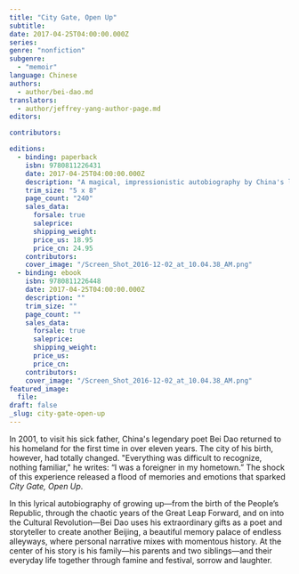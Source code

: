 ```yaml
---
title: "City Gate, Open Up"
subtitle:
date: 2017-04-25T04:00:00.000Z
series:
genre: "nonfiction"
subgenre:
  - "memoir"
language: Chinese
authors:
  - author/bei-dao.md
translators:
  - author/jeffrey-yang-author-page.md
editors:

contributors:

editions:
  - binding: paperback
    isbn: 9780811226431
    date: 2017-04-25T04:00:00.000Z
    description: "A magical, impressionistic autobiography by China's legendary poet Bei Dao "
    trim_size: "5 x 8"
    page_count: "240"
    sales_data:
      forsale: true
      saleprice:
      shipping_weight:
      price_us: 18.95
      price_cn: 24.95
    contributors:
    cover_image: "/Screen_Shot_2016-12-02_at_10.04.38_AM.png"
  - binding: ebook
    isbn: 9780811226448
    date: 2017-04-25T04:00:00.000Z
    description: ""
    trim_size: ""
    page_count: ""
    sales_data:
      forsale: true
      saleprice:
      shipping_weight:
      price_us:
      price_cn:
    contributors:
    cover_image: "/Screen_Shot_2016-12-02_at_10.04.38_AM.png"
featured_image:
  file:
draft: false
_slug: city-gate-open-up
---
```


In 2001, to visit his sick father, China's legendary poet Bei Dao returned to his homeland for the first time in over eleven years. The city of his birth, however, had totally changed. "Everything was difficult to recognize, nothing familiar," he writes: “I was a foreigner in my hometown.” The shock of this experience released a flood of memories and emotions that sparked _City Gate, Open Up_.

In this lyrical autobiography of growing up—from the birth of the People’s Republic, through the chaotic years of the Great Leap Forward, and on into the Cultural Revolution—Bei Dao uses his extraordinary gifts as a poet and storyteller to create another Beijing, a beautiful memory palace of endless alleyways, where personal narrative mixes with momentous history. At the center of his story is his family—his parents and two siblings—and their everyday life together through famine and festival, sorrow and laughter.

